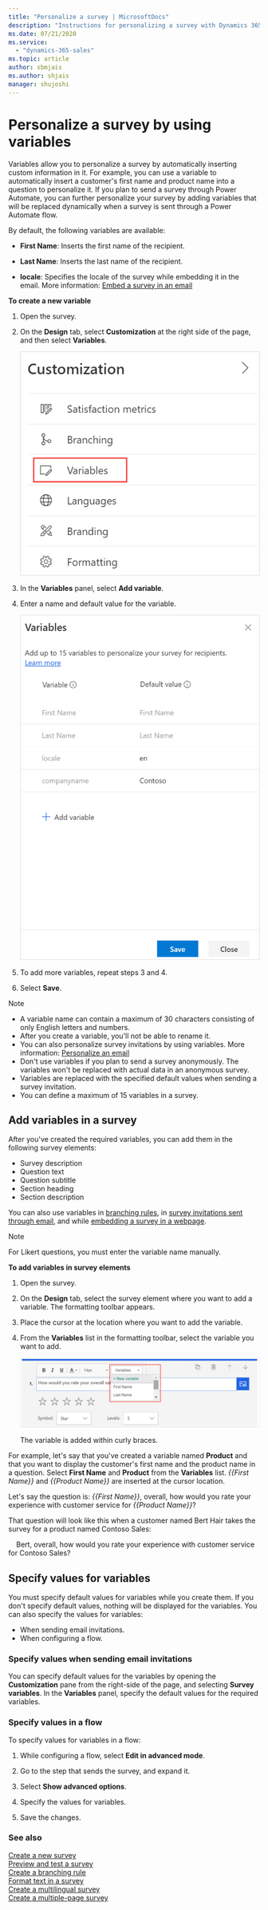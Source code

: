```yaml
---
title: "Personalize a survey | MicrosoftDocs"
description: "Instructions for personalizing a survey with Dynamics 365 Customer Voice"
ms.date: 07/21/2020
ms.service:
  - "dynamics-365-sales"
ms.topic: article
author: sbmjais
ms.author: shjais
manager: shujoshi
---
```


# Personalize a survey by using variables

Variables allow you to personalize a survey by automatically inserting custom information in it. For example, you can use a variable to automatically insert a customer's first name and product name into a question to personalize it. If you plan to send a survey through Power Automate, you can further personalize your survey by adding variables that will be replaced dynamically when a survey is sent through a Power Automate flow.

By default, the following variables are available:

- **First Name**: Inserts the first name of the recipient.

- **Last Name**: Inserts the last name of the recipient.

- **locale**: Specifies the locale of the survey while embedding it in the email. More information: [Embed a survey in an email](send-survey-email.md#embed-a-survey-in-an-email)

**To create a new variable**

1. Open the survey.

2. On the **Design** tab, select **Customization** at the right side of the page, and then select **Variables**.

    ![Variables menu item](media/variables-button.png "Variables menu item")

3. In the **Variables** panel, select **Add variable**.

4. Enter a name and default value for the variable.

    ![New variable created](media/new-survey-variable.png "New variable created")

5. To add more variables, repeat steps 3 and 4.

5. Select **Save**.

> [!NOTE]
> - A variable name can contain a maximum of 30 characters consisting of only English letters and numbers.
> - After you create a variable, you'll not be able to rename it.
> - You can also personalize survey invitations by using variables. More information: [Personalize an email](send-survey-email.md#personalize-an-email)
> - Don't use variables if you plan to send a survey anonymously. The variables won't be replaced with actual data in an anonymous survey.
> - Variables are replaced with the specified default values when sending a survey invitation.
> - You can define a maximum of 15 variables in a survey.

## Add variables in a survey

After you've created the required variables, you can add them in the following survey elements:

- Survey description
- Question text
- Question subtitle
- Section heading
- Section description

You can also use variables in [branching rules](create-branching-rule.md), in [survey invitations sent through email](send-survey-email.md), and while [embedding a survey in a webpage](embed-web-page.md).

> [!NOTE]
> For Likert questions, you must enter the variable name manually.

**To add variables in survey elements**

1. Open the survey.

2. On the **Design** tab, select the survey element where you want to add a variable. The formatting toolbar appears.

3. Place the cursor at the location where you want to add the variable.

4. From the **Variables** list in the formatting toolbar, select the variable you want to add.

    ![Add variables](media/add-variable.png "Add variables")

    The variable is added within curly braces.

For example, let's say that you've created a variable named **Product** and that you want to display the customer's first name and the product name in a question. Select **First Name** and **Product** from the **Variables** list. *{{First Name}}* and *{{Product Name}}* are inserted at the cursor location.

Let's say the question is:
*{{First Name}}*, overall, how would you rate your experience with customer service for *{{Product Name}}*?

That question will look like this when a customer named Bert Hair takes the survey for a product named Contoso Sales:

&nbsp;&nbsp;&nbsp;&nbsp;Bert, overall, how would you rate your experience with customer service for Contoso Sales?

## Specify values for variables

You must specify default values for variables while you create them. If you don't specify default values, nothing will be displayed for the variables. You can also specify the values for variables:

- When sending email invitations.
- When configuring a flow.

### Specify values when sending email invitations

You can specify default values for the variables by opening the **Customization** pane from the right-side of the page, and selecting **Survey variables**. In the **Variables** panel, specify the default values for the required variables.

### Specify values in a flow

To specify values for variables in a flow:

1. While configuring a flow, select **Edit in advanced mode**.

2. Go to the step that sends the survey, and expand it.

3. Select **Show advanced options**.

4. Specify the values for variables.

5. Save the changes.

### See also

[Create a new survey](create-new-survey.md)<br>
[Preview and test a survey](preview-test-survey.md)<br>
[Create a branching rule](create-branching-rule.md)<br>
[Format text in a survey](survey-text-format.md)<br>
[Create a multilingual survey](create-multilingual-survey.md)<br>
[Create a multiple-page survey](create-multipage-survey.md)
